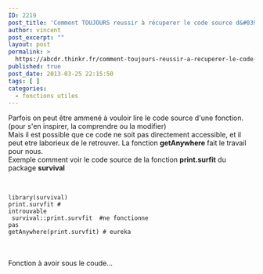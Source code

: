 ```yaml
---
ID: 2219
post_title: 'Comment TOUJOURS reussir à récuperer le code source d&#039;une fonction : getAnywhere'
author: vincent
post_excerpt: ""
layout: post
permalink: >
  https://abcdr.thinkr.fr/comment-toujours-reussir-a-recuperer-le-code-source-dune-fonction-getanywhere/
published: true
post_date: 2013-03-25 22:15:50
tags: [ ]
categories:
  - fonctions utiles
---
```

Parfois on peut être ammené à vouloir lire le code source d'une fonction.(pour s'en inspirer, la comprendre ou la modifier)<br />Mais il est possible que ce code ne soit pas directement accessible, et il peut etre laborieux de le retrouver. La fonction <strong>getAnywhere</strong> fait le travail pour nous. <br />Exemple comment voir le code source de la fonction <strong>print.surfit</strong> du package <strong>survival</strong><br /><br /> <pre><code><br />library(survival)<br />print.survfit # introuvable<br /> survival::print.survfit  #ne fonctionne pas<br />getAnywhere(print.survfit) # eureka<br /></code></pre> <br /><br />Fonction à avoir sous le coude...